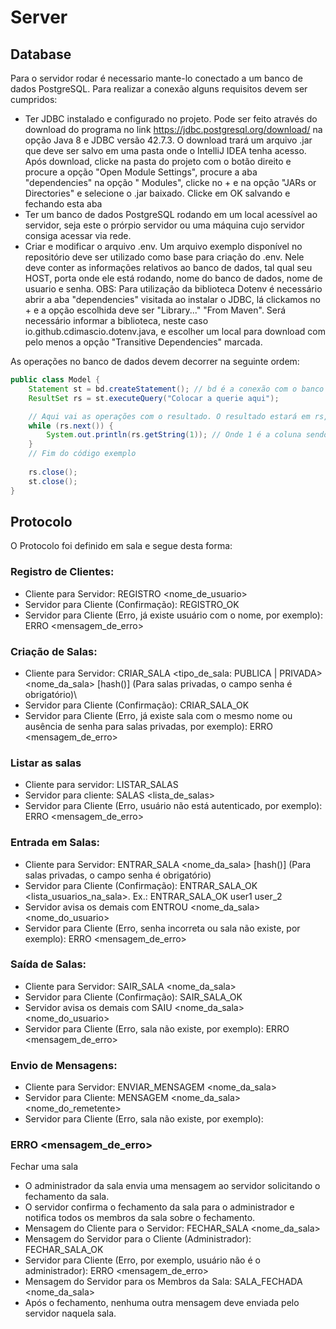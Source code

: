 # Server
## Database
Para o servidor rodar é necessario mante-lo conectado a um banco de dados PostgreSQL. Para realizar a conexão alguns requisitos devem ser cumpridos:
* Ter JDBC instalado e configurado no projeto. Pode ser feito através do download do programa no link https://jdbc.postgresql.org/download/ na opção Java 8 e JDBC versão 42.7.3. O download trará um arquivo .jar que deve ser salvo em uma pasta onde o IntelliJ IDEA tenha acesso. Após download, clicke na pasta do projeto com o botão direito e procure a opção "Open Module Settings", procure a aba "dependencies" na opção " Modules", clicke no + e na opção "JARs or Directories" e selecione o .jar baixado. Clicke em OK salvando e fechando esta aba
* Ter um banco de dados PostgreSQL rodando em um local acessível ao servidor, seja este o prórpio servidor ou uma máquina cujo servidor consiga acessar via rede.
* Criar e modificar o arquivo .env. Um arquivo exemplo disponível no repositório deve ser utilizado como base para criação do .env. Nele deve conter as informações relativos ao banco de dados, tal qual seu HOST, porta onde ele está rodando, nome do banco de dados, nome de usuario e senha.
OBS: Para utilização da biblioteca Dotenv é necessário abrir a aba "dependencies" visitada ao instalar o JDBC, lá clickamos no + e a opção escolhida deve ser "Library..." "From Maven". Será necessário informar a biblioteca, neste caso io.github.cdimascio.dotenv.java, e escolher um local para download com pelo menos a opção "Transitive Dependencies" marcada.

As operações no banco de dados devem decorrer na seguinte ordem:
```java
public class Model {
    Statement st = bd.createStatement(); // bd é a conexão com o banco de dados
    ResultSet rs = st.executeQuery("Colocar a querie aqui");

    // Aqui vai as operações com o resultado. O resultado estará em rs, portanto caso queira escrever o resultado de um select, por exemplo, o código abaixo servirá. buscar resultado de uma operação como insert ou update não ira retornar um resultado.
    while (rs.next()) {
        System.out.println(rs.getString(1)); // Onde 1 é a coluna sendo lida
    }
    // Fim do código exemplo
    
    rs.close();
    st.close();
}
```

## Protocolo
O Protocolo foi definido em sala e segue desta forma:
### Registro de Clientes:
* Cliente para Servidor: REGISTRO <nome_de_usuario>
* Servidor para Cliente (Confirmação): REGISTRO_OK
* Servidor para Cliente (Erro, já existe usuário com o nome, por exemplo): ERRO
<mensagem_de_erro>
### Criação de Salas:
* Cliente para Servidor: CRIAR_SALA <tipo_de_sala: PUBLICA | PRIVADA> <nome_da_sala> [hash(<senha>)] (Para salas privadas, o campo senha é obrigatório)\
* Servidor para Cliente (Confirmação): CRIAR_SALA_OK
* Servidor para Cliente (Erro, já existe sala com o mesmo nome ou ausência de senha para
salas privadas, por exemplo): ERRO <mensagem_de_erro>
### Listar as salas
* Cliente para servidor: LISTAR_SALAS
* Servidor para cliente: SALAS <lista_de_salas>
* Servidor para Cliente (Erro, usuário não está autenticado, por exemplo): ERRO
<mensagem_de_erro>
### Entrada em Salas:
* Cliente para Servidor: ENTRAR_SALA <nome_da_sala> [hash(<senha>)] (Para
salas privadas, o campo senha é obrigatório)
* Servidor para Cliente (Confirmação): ENTRAR_SALA_OK
<lista_usuarios_na_sala>. Ex.: ENTRAR_SALA_OK user1 user_2
* Servidor avisa os demais com ENTROU <nome_da_sala>
<nome_do_usuario>
* Servidor para Cliente (Erro, senha incorreta ou sala não existe, por exemplo): ERRO
<mensagem_de_erro>
### Saída de Salas:
* Cliente para Servidor: SAIR_SALA <nome_da_sala> 
* Servidor para Cliente (Confirmação): SAIR_SALA_OK 
* Servidor avisa os demais com SAIU <nome_da_sala>
<nome_do_usuario>
* Servidor para Cliente (Erro, sala não existe, por exemplo): ERRO
<mensagem_de_erro>
### Envio de Mensagens:
* Cliente para Servidor: ENVIAR_MENSAGEM <nome_da_sala> <mensagem> 
* Servidor para Cliente: MENSAGEM <nome_da_sala>
<nome_do_remetente> <mensagem>
* Servidor para Cliente (Erro, sala não existe, por exemplo):
### ERRO <mensagem_de_erro>
Fechar uma sala
* O administrador da sala envia uma mensagem ao servidor
solicitando o fechamento da sala.
* O servidor confirma o fechamento da sala para o administrador
e notifica todos os membros da sala sobre o fechamento.
* Mensagem do Cliente para o Servidor: FECHAR_SALA <nome_da_sala>
* Mensagem do Servidor para o Cliente (Administrador): FECHAR_SALA_OK
* Servidor para Cliente (Erro, por exemplo, usuário não é o administrador): ERRO
<mensagem_de_erro>
* Mensagem do Servidor para os Membros da Sala: SALA_FECHADA <nome_da_sala>
* Após o fechamento, nenhuma outra mensagem deve enviada pelo
servidor naquela sala.
